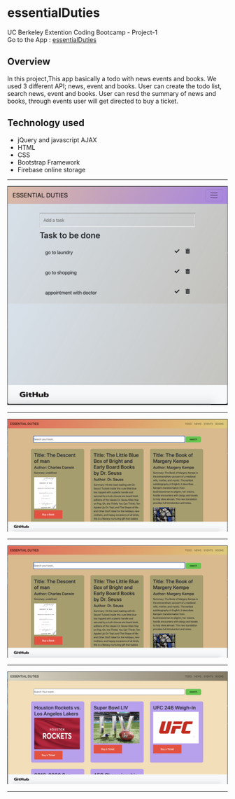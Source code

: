 <h1> essentialDuties </h1>
UC Berkeley Extention Coding Bootcamp - Project-1
<br>
Go to the App : <a href="https://morning-plains-91074.herokuapp.com/home.html" target="_/blank"> essentialDuties </a>

<h2>Overview</h2>
In this project,This app basically a todo with news events and books. We used 3 different API; news, event and books. User can create the todo list, search news, event and books. User can resd the summary of news and books, through events user will get directed to buy a ticket. 

<h2>Technology used</h2>
<ul>
    <li>jQuery and javascript AJAX</li>
    <li>HTML</li>
    <li>CSS</li>
    <li>Bootstrap Framework</li>
    <li>Firebase online storage</li>
</ul>
<hr>
<img src="assets/images/todo.png" target="_/blank">
<hr>
<img src="assets/images/books.png" target="_/blank">
<hr>
<img src="assets/images/books.png" target="_/blank">
<hr>
<img src="assets/images/events.png" target="_/blank">
<hr>
